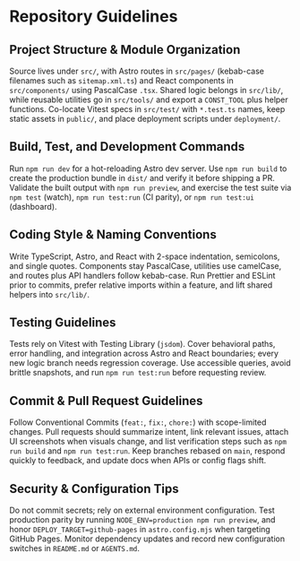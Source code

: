 # Repository Guidelines

## Project Structure & Module Organization
Source lives under `src/`, with Astro routes in `src/pages/` (kebab-case filenames such as `sitemap.xml.ts`) and React components in `src/components/` using PascalCase `.tsx`. Shared logic belongs in `src/lib/`, while reusable utilities go in `src/tools/` and export a `CONST_TOOL` plus helper functions. Co-locate Vitest specs in `src/test/` with `*.test.ts` names, keep static assets in `public/`, and place deployment scripts under `deployment/`.

## Build, Test, and Development Commands
Run `npm run dev` for a hot-reloading Astro dev server. Use `npm run build` to create the production bundle in `dist/` and verify it before shipping a PR. Validate the built output with `npm run preview`, and exercise the test suite via `npm test` (watch), `npm run test:run` (CI parity), or `npm run test:ui` (dashboard).

## Coding Style & Naming Conventions
Write TypeScript, Astro, and React with 2-space indentation, semicolons, and single quotes. Components stay PascalCase, utilities use camelCase, and routes plus API handlers follow kebab-case. Run Prettier and ESLint prior to commits, prefer relative imports within a feature, and lift shared helpers into `src/lib/`.

## Testing Guidelines
Tests rely on Vitest with Testing Library (`jsdom`). Cover behavioral paths, error handling, and integration across Astro and React boundaries; every new logic branch needs regression coverage. Use accessible queries, avoid brittle snapshots, and run `npm run test:run` before requesting review.

## Commit & Pull Request Guidelines
Follow Conventional Commits (`feat:`, `fix:`, `chore:`) with scope-limited changes. Pull requests should summarize intent, link relevant issues, attach UI screenshots when visuals change, and list verification steps such as `npm run build` and `npm run test:run`. Keep branches rebased on `main`, respond quickly to feedback, and update docs when APIs or config flags shift.

## Security & Configuration Tips
Do not commit secrets; rely on external environment configuration. Test production parity by running `NODE_ENV=production npm run preview`, and honor `DEPLOY_TARGET=github-pages` in `astro.config.mjs` when targeting GitHub Pages. Monitor dependency updates and record new configuration switches in `README.md` or `AGENTS.md`.
